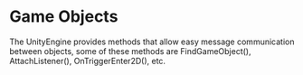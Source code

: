 # Game Objects



The UnityEngine provides methods that allow easy message communication between objects, some of these methods are FindGameObject(), AttachListener(), OnTriggerEnter2D(), etc.
